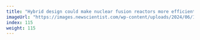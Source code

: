 ```yaml
---
title: "Hybrid design could make nuclear fusion reactors more efficient"
imageUrl: "https://images.newscientist.com/wp-content/uploads/2024/06/14165059/SEI_208720609.jpg?width=788"
index: 115
weight: 115
---
```

